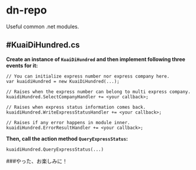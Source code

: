 # dn-repo
Useful common .net modules.


#KuaiDiHundred.cs
---
**Create an instance of `KuaiDiHundred` and then implement following three events for it:**

	// You can initialize express number nor express company here.
	var kuaidiHundred = new KuaiDiHundred(...);

	// Raises when the express number can belong to multi express company.
	kuaidiHundred.SelectCompanyHandler += <your callback>;

	// Raises when express status information comes back.
	kuaidiHundred.WriteExpressStatusHandler += <your callback>;

	// Raises if any error happens in module inner.
	kuaidiHundred.ErrorResultHandler += <your callback>;

**Then, call the action method `QueryExpressStatus`:**

	kuaidiHundred.QueryExpressStatus(...)

###やった、お楽しみに！